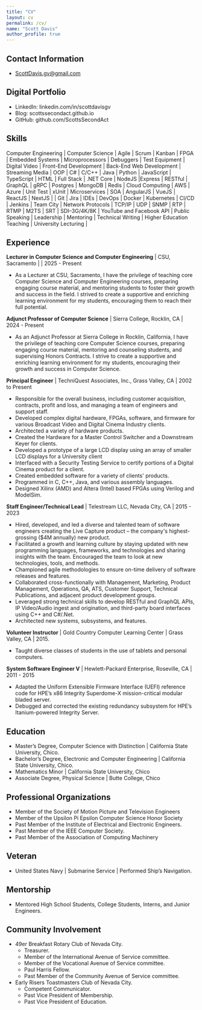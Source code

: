 ```yaml
---
title: "CV"
layout: cv
permalink: /cv/
name: "Scott Davis"
author_profile: true
---
```


## Contact Information

- <ScottDavis.gv@gmail.com>

## Digital Portfolio

- LinkedIn: linkedin.com/in/scottdavisgv
- Blog: scottssecondact.github.io
- GitHub: github.com/ScottsSecondAct

## Skills

Computer Engineering | Computer Science | Agile | Scrum | Kanban | FPGA | Embedded Systems | Microprocessors | Debuggers | Test Equipment | Digital Video | Front-End Development | Back-End Web Development | Streaming Media | OOP | C# | C/C++ | Java | Python | JavaScript | TypeScript | HTML | Full Stack | .NET Core | NodeJS |Express | RESTful | GraphQL | gRPC | Postgres | MongoDB | Redis | Cloud Computing | AWS | Azure | Unit Test | xUnit | Microservices | SOA | AngularJS | VueJS | ReactJS | NextJS | | Git | Jira | IDEs | DevOps | Docker | Kubernetes | CI/CD | Jenkins | Team City | Network Protocols | TCP/IP | UDP | SNMP | RTP | RTMP | M2TS | SRT | SDI–3G/4K/8K | YouTube and Facebook API | Public Speaking | Leadership | Mentoring | Technical Writing | Higher Education Teaching | University Lecturing |

## Experience

**Lecturer in Computer Science and Computer Engineering** | CSU, Sacramento | | 2025 - Present

- As a Lecturer at CSU, Sacramento, I have the privilege of teaching core Computer Science and Computer Engineering courses, preparing engaging course material, and mentoring students to foster their growth and success in the field. I strived to create a supportive and enriching learning environment for my students, encouraging them to reach their full potential.

**Adjunct Professor of Computer Science** | Sierra College, Rocklin, CA | 2024 - Present

- As an Adjunct Professor at Sierra College in Rocklin, California, I have the privilege of teaching core Computer Science courses, preparing engaging course material, mentoring and counseling students, and supervising Honors Contracts. I strive to create a supportive and enriching learning environment for my students, encouraging their growth and success in Computer Science.

**Principal Engineer** | TechniQuest Associates, Inc., Grass Valley, CA | 2002 to Present

- Responsible for the overall business, including customer acquisition, contracts, profit and loss, and managing a team of engineers and support staff.
- Developed complex digital hardware, FPGAs, software, and firmware for various Broadcast Video and Digital Cinema Industry clients.
- Architected a variety of hardware products.
- Created the Hardware for a Master Control Switcher and a Downstream Keyer for clients.
- Developed a prototype of a large LCD display using an array of smaller LCD displays for a University client
- Interfaced with a Security Testing Service to certify portions of a Digital Cinema product for a client.
- Created embedded software for a variety of clients' products.
- Programmed in C, C++, Java, and various assembly languages.
- Designed Xilinx (AMD) and Altera (Intel) based FPGAs using Verilog and ModelSim.

**Staff Engineer/Technical Lead** | Telestream LLC, Nevada City, CA | 2015 - 2023

- Hired, developed, and led a diverse and talented team of software engineers creating the Live Capture product – the company's highest-grossing ($4M annually) new product.
- Facilitated a growth and learning culture by staying updated with new programming languages, frameworks, and technologies and sharing insights with the team. Encouraged the team to look at new technologies, tools, and methods.
- Championed agile methodologies to ensure on-time delivery of software releases and features.
- Collaborated cross-functionally with Management, Marketing, Product Management, Operations, QA, ATS, Customer Support, Technical Publications, and adjacent product development groups.
- Leveraged strong technical skills to develop RESTful and GraphQL APIs, IP Video/Audio ingest and origination, and third-party board interfaces using C++ and C#/.Net.
- Architected new systems, subsystems, and features.

**Volunteer Instructor** | Gold Country Computer Learning Center | Grass Valley, CA | 2015.

- Taught diverse classes of students in the use of tablets and personal computers.

**System Software Engineer V** | Hewlett-Packard Enterprise, Roseville, CA | 2011 - 2015

- Adapted the Uniform Extensible Firmware Interface (UEFI) reference code for HPE’s x86 Integrity Superdome-X mission-critical modular bladed server.
- Debugged and corrected the existing redundancy subsystem for HPE’s Itanium-powered Integrity Server.

## Education

- Master’s Degree, Computer Science with Distinction | California State University, Chico.
- Bachelor’s Degree, Electronic and Computer Engineering | California State University, Chico.
- Mathematics Minor | California State University, Chico
- Associate Degree, Physical Science | Butte College, Chico

## Professional Organizations

- Member of the Society of Motion Picture and Television Engineers
- Member of the Upsilon Pi Epsilon Computer Science Honor Society
- Past Member of the Institute of Electrical and Electronic Engineers.
- Past Member of the IEEE Computer Society.
- Past Member of the Association of Computing Machinery

## Veteran

- United States Navy | Submarine Service | Performed Ship’s Navigation.

## Mentorship

- Mentored High School Students, College Students, Interns, and Junior Engineers.

## Community Involvement

- 49er Breakfast Rotary Club of Nevada City.
  - Treasurer.
  - Member of the International Avenue of Service committee.
  - Member of the Vocational Avenue of Service committee.
  - Paul Harris Fellow.
  - Past Member of the Community Avenue of Service committee.
- Early Risers Toastmasters Club of Nevada City.
  - Competent Communicator.
  - Past Vice President of Membership.
  - Past Vice President of Education.
